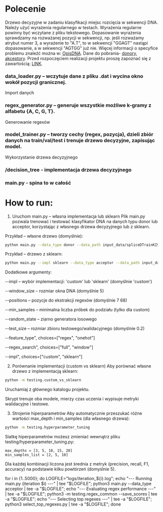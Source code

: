 
# Polecenie

Drzewo decyzyjne w zadaniu klasyfikacji miejsc rozcięcia w sekwencji DNA. Należy użyć wyrażenia regularnego w testach. Wyrażenia regularne powinny być wczytane z pliku tekstowego. Dopasowanie wyrażenia sprawdzamy na rozważanej pozycji w sekwencji, np. jeśli rozważamy atrybut numer 3, a wyrażenie to "A.T", to w sekwencji "GGAGT" nastąpi dopasowanie, a w sekwencji "AGTGG" już nie. Więcej informacji o specyfice problemu znaleźć można w: [OpisDNA](https://staff.elka.pw.edu.pl/~rbiedrzy/UMA/opisDNA.html). Dane do pobrania- [donory](https://staff.elka.pw.edu.pl/~rbiedrzy/UMA/spliceDTrainKIS.dat), [akceptory](https://staff.elka.pw.edu.pl/~rbiedrzy/UMA/spliceATrainKIS.dat). Przed rozpoczęciem realizacji projektu proszę zapoznać się z zawartością: [LINK](https://staff.elka.pw.edu.pl/~rbiedrzy/UMA/index.html).

### data_loader.py – wczytuje dane z pliku .dat i wycina okno wokół pozycji granicznej.
Import danych

### regex_generator.py – generuje wszystkie możliwe k-gramy z alfabetu {A, C, G, T}.

Generowanie regexów

### model_trainer.py – tworzy cechy (regex, pozycja), dzieli zbiór danych na train/val/test i trenuje drzewo decyzyjne, zapisując model.

Wykorzystanie drzewa decyzyjnego

### /decision_tree - implementacja drzewa decyzyjnego

### main.py - spina to w całość

# How to run:

1. Uruchom main.py – własna implementacja lub sklearn
Plik main.py pozwala trenować i testować klasyfikator DNA na danych typu donor lub acceptor, korzystając z własnego drzewa decyzyjnego lub z sklearn.

Przykład – własne drzewo (domyślnie):

```bash
python main.py --data_type donor --data_path input_data/spliceDTrainKIS.dat
```
Przykład – drzewo z sklearn:

```bash
python main.py --impl sklearn --data_type acceptor --data_path input_data/spliceATrainKIS.dat --max_depth 15
```
Dodatkowe argumenty:

--impl – wybór implementacji: 'custom' lub 'sklearn' (domyślnie 'custom')

--window_size – rozmiar okna DNA (domyślnie 5)

--positions – pozycje do ekstrakcji regexów (domyślnie 7 68)

--min_samples – minimalna liczba próbek do podziału (tylko dla custom)

--random_state – ziarno generatora losowego

--test_size – rozmiar zbioru testowego/walidacyjnego (domyślnie 0.2)

--feature_type", choices=["regex", "onehot"]

--regex_search", choices=["full", "window"]

--impl", choices=["custom", "sklearn"]

2. Porównanie implementacji (custom vs sklearn)
Aby porównać własne drzewo z implementacją sklearn:

```bash
python -m testing.custom_vs_sklearn
```
Uruchamiaj z głównego katalogu projektu.

Skrypt trenuje oba modele, mierzy czas uczenia i wypisuje metryki walidacyjne i testowe.

3. Strojenie hiperparametrów
Aby automatycznie przeszukać różne wartości max_depth i min_samples (dla własnego drzewa):

```bash
python -m testing.hyperparameter_tuning
```
Siatkę hiperparametrów możesz zmieniać wewnątrz pliku testing/hyperparameter_tuning.py:

```
max_depths = [3, 5, 10, 15, 20]
min_samples_list = [2, 5, 10]
```
Dla każdej kombinacji liczona jest średnia z metryk (precision, recall, F1, accuracy) na podstawie kilku powtórzeń (domyślnie 5).


for i in {1..5000}; do   LOGFILE="logs/iteration_${i}.log";    echo "--- Running main.py (iteration $i) ---" | tee "$LOGFILE";   python3 main.py --data_type acceptor | tee -a "$LOGFILE";    echo "--- Evaluating regex performance ---" | tee -a "$LOGFILE";   python3 -m testing.regex_common --save_scores | tee -a "$LOGFILE";    echo "--- Selecting top regexes ---" | tee -a "$LOGFILE";   python3 select_top_regexes.py | tee -a "$LOGFILE"; done